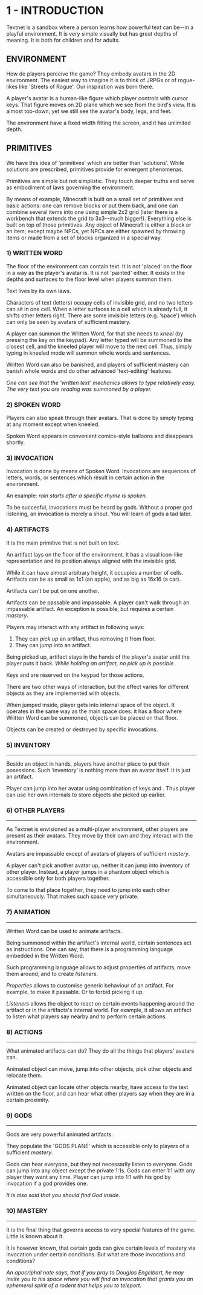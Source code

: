 1 - INTRODUCTION
================

Textnet is a sandbox where a person learns how powerful text can be--in a playful environment. It is very simple visually but has great depths of meaning. It is both for children and for adults.


ENVIRONMENT
-----------
How do players perceive the game? They embody avatars in the 2D environment. The easiest way to imagine it is to think of JRPGs or of rogue-likes like 'Streets of Rogue'. Our inspiration was born there.

A player's avatar is a human-like figure which player controls with cursor keys. That figure moves on 2D plane which we see from the bird's view. It is almost top-down, yet we still see the avatar's body, legs, and feet.

The environment have a fixed width fitting the screen, and it has unlimited depth.


PRIMITIVES
----------
We have this idea of 'primitives' which are better than 'solutions'. While solutions are prescribed, primitives provide for emergent phenomenas.

Primitives are simple but not simplistic. They touch deeper truths and serve as embodiment of laws governing the environment.

By means of example, Minecraft is built on a small set of primitives and basic actions: one can remove blocks or put them back, and one can combine several items into one using simple 2x2 grid (later there is a workbench that extends the grid to 3x3--much bigger!). Everything else is built on top of those primitives. Any object of Minecraft is either a block or an item; except maybe NPCs, yet NPCs are either spawned by throwing items or made from a set of blocks organized in a special way.


### 1) WRITTEN WORD

The floor of the environment can contain text. It is not 'placed' on the floor in a way as the player's avatar is. It is not 'painted' either. It exists in the depths and surfaces to the floor level when players summon them. 

Text lives by its own laws. 

Characters of text (letters) occupy cells of invisible grid, and no two letters can sit in one cell. When a letter surfaces to a cell which is already full, it shifts other letters right. There are some invisible letters (e.g. ‘space') which can only be seen by avatars of sufficient mastery.

A player can summon the Written Word, for that she needs to _kneel_ (by pressing the <KNEEL> key on the keypad). Any letter typed will be summoned to the closest cell, and the kneeled player will move to the next cell. Thus, simply typing in kneeled mode will summon whole words and sentences. 

Written Word can also be banished, and players of sufficient mastery can banish whole words and do other advanced 'text-editing' features.

*One can see that the 'written text' mechanics allows to type relatively easy. The very text you are reading was summoned by a player.*


### 2) SPOKEN WORD

Players can also speak through their avatars. That is done by simply typing at any moment except when kneeled.

Spoken Word appears in convenient comics-style balloons and disappears shortly.


### 3) INVOCATION

Invocation is done by means of Spoken Word. Invocations are sequences of letters, words, or sentences which result in certain action in the environment.

An example: *rain starts after a specific rhyme is spoken.*

To be succesful, invocations must be heard by gods. Without a proper god listening, an invocation is merely a shout. You will learn of gods a tad later.


### 4) ARTIFACTS

It is the main primitive that is not built on text.

An artifact lays on the floor of the environment. It has a visual icon-like representation and its position always aligned with the invisible grid.

While it can have almost arbitrary height, it occupies a number of cells. Artifacts can be as small as 1x1 (an apple), and as big as 16x16 (a car).

Artifacts can't be put on one another.

Artifacts can be passable and impassable. A player can't walk through an impassable artifact. An exception is possible, but requires a certain *mastery*.

Players may interact with any artifact in following ways:

1. They can _pick up_ an artifact, thus removing it from floor.
2. They can _jump_ into an artifact.

Being picked up, artifact stays in the hands of the player's avatar until the player puts it back. *While holding an artifact, no pick up is possible.*

Keys <PICK> and <ENTER> are reserved on the keypad for those actions.

There are two other ways of interaction, but the effect varies for different objects as they are implemented with objects.

When jumped inside, player gets into internal space of the object. It operates in the same way as the main space does: it has a floor where Written Word can be summoned, objects can be placed on that floor.

Objects can be created or destroyed by specific invocations.


### 5) INVENTORY
----------------
Beside an object in hands, players have another place to put their posessions. Such ‘inventory’ is nothing more than an avatar itself. It is just an artifact.

Player can jump into her avatar using combination of keys <SELF> and <ENTER>. Thus player can use her own internals to store objects she picked up earlier.


### 6) OTHER PLAYERS
--------------------
As Textnet is envisioned as a multi-player environment, other players are present as their avatars. They move by their own and they interact with the environment.

Avatars are impassable except of avatars of players of sufficient *mastery*.

A player can't pick another avatar up, neither it can jump into inventory of other player. Instead, a player jumps in a phantom object which is accessible only for both players together.

To come to that place together, they need to jump into each other simultaneously. That makes such space very private.


### 7) ANIMATION
----------------
Written Word can be used to animate artifacts.

Being summoned within the artifact's internal world, certain sentences act as instructions. One can say, that there is a programming language embedded in the Written Word.

Such programming language allows to adjust properties of artifacts, move them around, and to create *listeners*.

*Properties* allows to customise generic behaviour of an artifact. For example, to make it passable. Or to forbid picking it up.

*Listeners* allows the object to react on certain events happening around the artifact or in the artifacts's internal world. For example, it allows an artifact to listen what players say nearby and to perform certain actions.


### 8) ACTIONS
--------------
What animated artifacts can do? They do all the things that players' avatars can.

Animated object can move, jump into other objects, pick other objects and relocate them.

Animated object can locate other objects nearby, have access to the text written on the floor, and can hear what other players say when they are in a certain proximity.


### 9) GODS
-----------
Gods are very powerful animated artifacts.

They populate the 'GODS PLANE' which is accessible only to players of a sufficient *mastery*.

Gods can hear everyone, but they not necessarily listen to everyone. 
Gods can jump into any object except the private 1:1s.
Gods can enter 1:1 with any player they want any time.
Player can jump into 1:1 with his god by invocation if a god
provides one.

*It is also said that you should find God inside.*


### 10) MASTERY
---------------
It is the final thing that governs access to very special features of the game. Little is known about it.

It is however known, that certain gods can give certain levels of mastery via invocation under certain conditions. But what are those invocations and conditions?

*An apocriphal note says, that if you pray to Douglas Engelbart, he may invite you to his space where you will find an invocation that grants you an ephemeral spirit of a rodent that helps you to teleport.*


